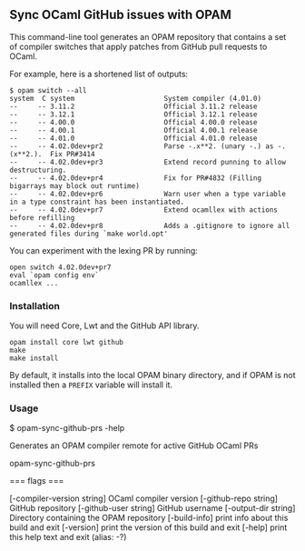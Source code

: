 ## Sync OCaml GitHub issues with OPAM

This command-line tool generates an OPAM repository that
contains a set of compiler switches that apply patches from
GitHub pull requests to OCaml.

For example, here is a shortened list of outputs:

```
$ opam switch --all
system  C system                      System compiler (4.01.0)
--     -- 3.11.2                      Official 3.11.2 release
--     -- 3.12.1                      Official 3.12.1 release
--     -- 4.00.0                      Official 4.00.0 release
--     -- 4.00.1                      Official 4.00.1 release
--     -- 4.01.0                      Official 4.01.0 release
--     -- 4.02.0dev+pr2               Parse -.x**2. (unary -.) as -.(x**2.).  Fix PR#3414
--     -- 4.02.0dev+pr3               Extend record punning to allow destructuring.
--     -- 4.02.0dev+pr4               Fix for PR#4832 (Filling bigarrays may block out runtime)
--     -- 4.02.0dev+pr6               Warn user when a type variable in a type constraint has been instantiated.
--     -- 4.02.0dev+pr7               Extend ocamllex with actions before refilling
--     -- 4.02.0dev+pr8               Adds a .gitignore to ignore all generated files during `make world.opt'
```

You can experiment with the lexing PR by running:

```
open switch 4.02.0dev+pr7
eval `opam config env`
ocamllex ...
```

### Installation

You will need Core, Lwt and the GitHub API library.

```
opam install core lwt github
make
make install
```

By default, it installs into the local OPAM binary directory, and if OPAM is
not installed then a `PREFIX` variable will install it.

### Usage

$ opam-sync-github-prs -help

Generates an OPAM compiler remote for active GitHub OCaml PRs

  opam-sync-github-prs 

=== flags ===

  [-compiler-version string]  OCaml compiler version
  [-github-repo string]       GitHub repository
  [-github-user string]       GitHub username
  [-output-dir string]        Directory containing the OPAM repository
  [-build-info]               print info about this build and exit
  [-version]                  print the version of this build and exit
  [-help]                     print this help text and exit
                              (alias: -?)
```
